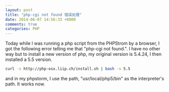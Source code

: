 ```yaml
---
layout: post
title: "php-cgi not found 错误处理"
date: 2014-06-07 14:56:33 +0800
comments: true
categories: PHP
---
```

Today while I was running a php script from the PHPStrom by a browser, I got the following error telling me that "php-cgi not found.". I have no other way but to install a new version of php, my original version is 5.4.24, I then installed a 5.5 version.  

```bash
curl -s http://php-osx.liip.ch/install.sh | bash -s 5.5
```

and in my phpstorm, I use the path, "usr/local/php5/bin" as the interpreter's path. It works now.

